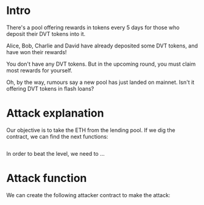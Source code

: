 # Intro

There's a pool offering rewards in tokens every 5 days for those who deposit their DVT tokens into it.

Alice, Bob, Charlie and David have already deposited some DVT tokens, and have won their rewards!

You don't have any DVT tokens. But in the upcoming round, you must claim most rewards for yourself.

Oh, by the way, rumours say a new pool has just landed on mainnet. Isn't it offering DVT tokens in flash loans?

# Attack explanation

Our objective is to take the ETH from the lending pool. If we dig the contract, we can find the next functions:

```

```

In order to beat the level, we need to ...

# Attack function

We can create the following attacker contract to make the attack:

```

```
